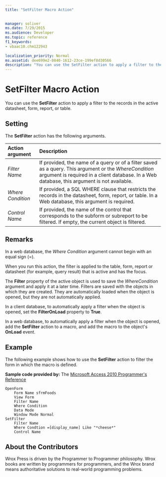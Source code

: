 ```yaml
---
title: "SetFilter Macro Action"
 
 
manager: soliver
ms.date: 7/29/2015
ms.audience: Developer
ms.topic: reference
f1_keywords:
- vbaac10.chm122943
  
localization_priority: Normal
ms.assetid: dee699e2-0840-1612-23ce-199ef8d30566
description: "You can use the SetFilter action to apply a filter to the records in the active datasheet, form, report, or table."
---
```


# SetFilter Macro Action

You can use the **SetFilter** action to apply a filter to the records in the active datasheet, form, report, or table. 
  
## Setting

The **SetFilter** action has the following arguments. 
  
|**Action argument**|**Description**|
|:-----|:-----|
| _Filter Name_ <br/> |If provided, the name of a query or of a filter saved as a query. This argument or the  _WhereCondition_ argument is required in a client database. In a Web database, this argument is not available.  <br/> |
| _Where Condition_ <br/> |If provided, a SQL WHERE clause that restricts the records in the datasheet, form, report, or table. In a Web database, this argument is required.  <br/> |
| _Control Name_ <br/> |If provided, the name of the control that corresponds to the subform or subreport to be filtered. If empty, the current object is filtered.  <br/> |
   
## Remarks

In a web database, the  _Where Condition_ argument cannot begin with an equal sign (=). 
  
When you run this action, the filter is applied to the table, form, report or datasheet (for example, query result) that is active and has the focus.
  
The **Filter** property of the active object is used to save the  _WhereCondition_ argument and apply it at a later time. Filters are saved with the objects in which they are created. They are automatically loaded when the object is opened, but they are not automatically applied. 
  
In a client database, to automatically apply a filter when the object is opened, set the **FilterOnLoad** property to **True**.
  
In a web database, to automatically apply a filter when the object is opened, add the **SetFilter** action to a macro, and add the macro to the object's **OnLoad** event. 
  
## Example

The following example shows how to use the **SetFilter** action to filter the form in which the macro is defined. 
  
 **Sample code provided by:** The [Microsoft Access 2010 Programmer's Reference](http://www.wrox.com/WileyCDA/WroxTitle/Access-2010-Programmer-s-Reference.productCd-0470591668.mdl)
  
```
OpenForm
    Form Name sfrmFoods
    View Form
    Filter Name
    Where Condition
    Data Mode
    Window Mode Normal
SetFilter
    Filter Name
    Where Condtion =[display_name] Like "*cheese*"
    Control Name
```

## About the Contributors
<a name="AboutContributors"> </a>

Wrox Press is driven by the Programmer to Programmer philosophy. Wrox books are written by programmers for programmers, and the Wrox brand means authoritative solutions to real-world programming problems. 
  

